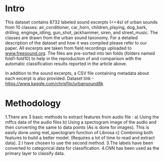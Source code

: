 # Intro
This dataset contains 8732 labeled sound excerpts (<=4s) of urban sounds from 10 classes: air_conditioner, car_horn, children_playing, dog_bark, drilling, enginge_idling, gun_shot, jackhammer, siren, and street_music. The classes are drawn from the urban sound taxonomy. For a detailed description of the dataset and how it was compiled please refer to our paper. All excerpts are taken from field recordings uploaded to www.freesound.org. The files are pre-sorted into ten folds (folders named fold1-fold10) to help in the reproduction of and comparison with the automatic classification results reported in the article above.

In addition to the sound excerpts, a CSV file containing metadata about each excerpt is also provided.
Dataset link - https://www.kaggle.com/chrisfilo/urbansound8k

# Methodology
1.There are 3 basic methods to extract features from audio file : a) Using the mffcs data of the audio files b) Using a spectogram image of the audio and then converting the same to data points (As is done for images). This is easily done using mel_spectogram function of Librosa c) Combining both features to build a better model. (Requires a lot of time to read and extract data).
2.I have chosen to use the second method.
3.The labels have been converted to categorical data for classification.
4.CNN has been used as the primary layer to classify data.

